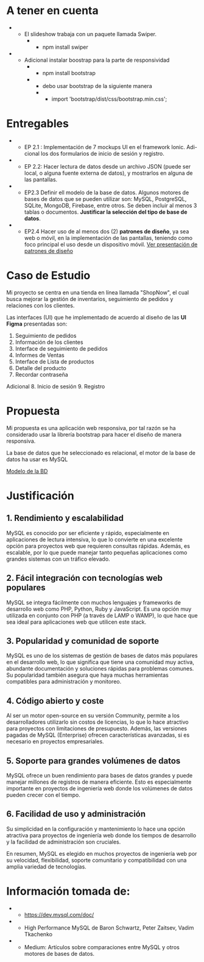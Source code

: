 # A tener en cuenta
- - El slideshow trabaja con un paquete llamada Swiper.
    - - npm install swiper
- - Adicional instalar boostrap para la parte de responsividad
     - - npm install bootstrap
     - - debo usar bootstrap de la siguiente manera
        - - import 'bootstrap/dist/css/bootstrap.min.css';

# Entregables
- - EP 2.1 :  Implementación de 7 mockups UI en el framework Ionic. Adi-
cional los dos formularios de inicio de sesión y registro.
- - EP 2.2: Hacer lectura de datos desde un archivo JSON (puede ser local, o alguna fuente externa de datos), y mostrarlos en alguna de las pantallas.
- - EP2.3 Definir ell modelo de la base de datos. Algunos motores de bases de datos que se pueden utilizar son: MySQL, PostgreSQL, SQLite, MongoDB, Firebase, entre otros. Se deben incluir al menos 3 tablas o documentos. __Justificar la selección del tipo de base de datos__.
- - EP2.4 Hacer uso de al menos dos (2) __patrones de diseño__, ya sea web o móvil, en la implementación de las pantallas, teniendo como foco principal el uso desde un dispositivo móvil. [Ver presentación de patrones de diseño](EP2/patronesdediseno.pdf)

# Caso de Estudio
Mi proyecto se centra en una tienda en línea llamada "ShopNow", el cual busca mejorar la gestión de inventarios, seguimiento de pedidos y relaciones con los clientes. 

Las interfaces (UI) que he implementado de acuerdo al diseño de las __UI Figma__ presentadas son: 

1. Seguimiento de pedidos
2. Información de los clientes
3. Interface de seguimiento de pedidos
4. Informes de Ventas
5. Interface de Lista de productos
6. Detalle del producto
7. Recordar contraseña

Adicional 
8. Inicio de sesión 
9. Registro

# Propuesta 
Mi propuesta es una aplicación web responsiva, por tal razón se ha considerado usar la librería bootstrap para hacer el diseño de manera responsiva. 

La base de datos que he seleccionado es relacional, el motor de la base de datos ha usar es MySQL 

[Modelo de la BD](EP2/DB.png)

# Justificación

## 1. Rendimiento y escalabilidad

MySQL es conocido por ser eficiente y rápido, especialmente en aplicaciones de lectura intensiva, lo que lo convierte en una excelente opción para proyectos web que requieren consultas rápidas. Además, es escalable, por lo que puede manejar tanto pequeñas aplicaciones como grandes sistemas con un tráfico elevado.

## 2. Fácil integración con tecnologías web populares

MySQL se integra fácilmente con muchos lenguajes y frameworks de desarrollo web como PHP, Python, Ruby y JavaScript. Es una opción muy utilizada en conjunto con PHP (a través de LAMP o WAMP), lo que hace que sea ideal para aplicaciones web que utilicen este stack.

## 3. Popularidad y comunidad de soporte

MySQL es uno de los sistemas de gestión de bases de datos más populares en el desarrollo web, lo que significa que tiene una comunidad muy activa, abundante documentación y soluciones rápidas para problemas comunes. Su popularidad también asegura que haya muchas herramientas compatibles para administración y monitoreo.

## 4. Código abierto y coste

Al ser un motor open-source en su versión Community, permite a los desarrolladores utilizarlo sin costos de licencias, lo que lo hace atractivo para proyectos con limitaciones de presupuesto. Además, las versiones pagadas de MySQL (Enterprise) ofrecen características avanzadas, si es necesario en proyectos empresariales.

##  5. Soporte para grandes volúmenes de datos

MySQL ofrece un buen rendimiento para bases de datos grandes y puede manejar millones de registros de manera eficiente. Esto es especialmente importante en proyectos de ingeniería web donde los volúmenes de datos pueden crecer con el tiempo.

## 6. Facilidad de uso y administración

Su simplicidad en la configuración y mantenimiento lo hace una opción atractiva para proyectos de ingeniería web donde los tiempos de desarrollo y la facilidad de administración son cruciales.

En resumen, MySQL es elegido en muchos proyectos de ingeniería web por su velocidad, flexibilidad, soporte comunitario y compatibilidad con una amplia variedad de tecnologías.

# Información tomada de: 
- - https://dev.mysql.com/doc/
- - High Performance MySQL de Baron Schwartz, Peter Zaitsev, Vadim Tkachenko
- - Medium: Artículos sobre comparaciones entre MySQL y otros motores de bases de datos.
